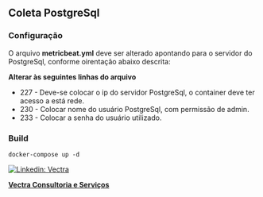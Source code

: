 ## Coleta PostgreSql

### Configuração
O arquivo **metricbeat.yml** deve ser alterado apontando para o servidor do PostgreSql, conforme oirentação abaixo descrita:

**Alterar às seguintes linhas do arquivo**
  * 227 - Deve-se colocar o ip do servidor PostgreSql, o container deve ter acesso a está rede.
  * 230 - Colocar nome do usuário PostgreSql, com permissão de admin.
  * 233 - Colocar a senha do usuário utilizado.

### Build

```
docker-compose up -d
````

[![Linkedin: Vectra](https://img.shields.io/badge/LinkedIn-0077B5?style=for-the-badge&logo=linkedin&logoColor=white&link=https://www.linkedin.com/in/houstonsantos/)](https://www.linkedin.com/company/vectra-cs/mycompany/) 

[**Vectra Consultoria e Serviços**](https://www.vectracs.com.br/home#/home)